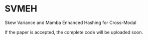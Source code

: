# SVMEH
Skew Variance and Mamba Enhanced Hashing for Cross-Modal

If the paper is accepted, the complete code will be uploaded soon.
